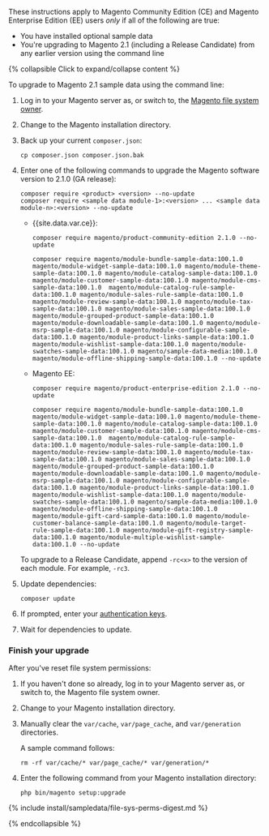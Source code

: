 <div markdown="1">

These instructions apply to Magento Community Edition (CE) and Magento Enterprise Edition (EE) users *only* if all of the following are true:

*	You have installed optional sample data
*	You're upgrading to Magento 2.1 (including a Release Candidate) from any earlier version using the command line

{% collapsible Click to expand/collapse content %}

To upgrade to Magento 2.1 sample data using the command line:

1.	Log in to your Magento server as, or switch to, the [Magento file system owner]({{page.baseurl}}/install-gde/prereq/file-sys-perms-over.html).
2.	Change to the Magento installation directory.
3.	Back up your current `composer.json`:

		cp composer.json composer.json.bak
4.	Enter one of the following commands to upgrade the Magento software version to 2.1.0 (GA release):

		composer require <product> <version> --no-update
		composer require <sample data module-1>:<version> ... <sample data module-n>:<version> --no-update

	*	{{site.data.var.ce}}:

			composer require magento/product-community-edition 2.1.0 --no-update

			composer require magento/module-bundle-sample-data:100.1.0 magento/module-widget-sample-data:100.1.0 magento/module-theme-sample-data:100.1.0 magento/module-catalog-sample-data:100.1.0 magento/module-customer-sample-data:100.1.0 magento/module-cms-sample-data:100.1.0  magento/module-catalog-rule-sample-data:100.1.0 magento/module-sales-rule-sample-data:100.1.0 magento/module-review-sample-data:100.1.0 magento/module-tax-sample-data:100.1.0 magento/module-sales-sample-data:100.1.0 magento/module-grouped-product-sample-data:100.1.0 magento/module-downloadable-sample-data:100.1.0 magento/module-msrp-sample-data:100.1.0 magento/module-configurable-sample-data:100.1.0 magento/module-product-links-sample-data:100.1.0 magento/module-wishlist-sample-data:100.1.0 magento/module-swatches-sample-data:100.1.0 magento/sample-data-media:100.1.0 magento/module-offline-shipping-sample-data:100.1.0 --no-update 
	*	Magento EE:

			composer require magento/product-enterprise-edition 2.1.0 --no-update

			composer require magento/module-bundle-sample-data:100.1.0 magento/module-widget-sample-data:100.1.0 magento/module-theme-sample-data:100.1.0 magento/module-catalog-sample-data:100.1.0 magento/module-customer-sample-data:100.1.0 magento/module-cms-sample-data:100.1.0  magento/module-catalog-rule-sample-data:100.1.0 magento/module-sales-rule-sample-data:100.1.0 magento/module-review-sample-data:100.1.0 magento/module-tax-sample-data:100.1.0 magento/module-sales-sample-data:100.1.0 magento/module-grouped-product-sample-data:100.1.0 magento/module-downloadable-sample-data:100.1.0 magento/module-msrp-sample-data:100.1.0 magento/module-configurable-sample-data:100.1.0 magento/module-product-links-sample-data:100.1.0 magento/module-wishlist-sample-data:100.1.0 magento/module-swatches-sample-data:100.1.0 magento/sample-data-media:100.1.0 magento/module-offline-shipping-sample-data:100.1.0 magento/module-gift-card-sample-data:100.1.0 magento/module-customer-balance-sample-data:100.1.0 magento/module-target-rule-sample-data:100.1.0 magento/module-gift-registry-sample-data:100.1.0 magento/module-multiple-wishlist-sample-data:100.1.0 --no-update

	<div class="bs-callout bs-callout-info" id="info">
  		<p>To upgrade to a Release Candidate, append <code>-rc&lt;x></code> to the version of each module. For example, <code>-rc3</code>.</p>
	</div>

5.	Update dependencies:
	
		composer update
6.	If prompted, enter your [authentication keys]({{page.baseurl}}/install-gde/prereq/connect-auth.html).
7.	Wait for dependencies to update.

### Finish your upgrade
After you've reset file system permissions:

1.	If you haven't done so already, log in to your Magento server as, or switch to, the Magento file system owner.
2.	Change to your Magento installation directory.
2.	Manually clear the `var/cache`, `var/page_cache`, and `var/generation` directories.

	A sample command follows:

		rm -rf var/cache/* var/page_cache/* var/generation/*
3.	Enter the following command from your Magento installation directory:

		php bin/magento setup:upgrade

{% include install/sampledata/file-sys-perms-digest.md %}

{% endcollapsible %}


